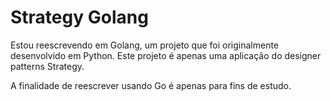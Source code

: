 # Strategy Golang

Estou reescrevendo em Golang, um projeto que foi originalmente desenvolvido em Python. Este projeto é apenas uma aplicação do designer patterns Strategy.

A finalidade de reescrever usando Go é apenas para fins de estudo.
